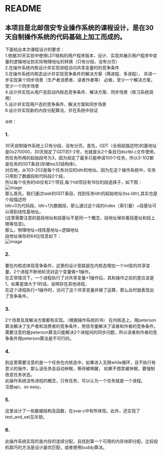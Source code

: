 # README
## 本项目是北邮信安专业操作系统的课程设计，是在30天自制操作系统的代码基础上加工而成的。<br/> 
下面给出本次课程设计的要求：<br/> 
1.依据30天实验中使用LDT结构的用户程序版本，设计、实现并展示用户程序中变量的逻辑地址到实际物理地址的转换（只有分段，没有分页）<br/> 
2.在操作系统内核设计并实现进程访问共享变量时的竞争条件<br/> 
3.在操作系统内核态设计并实现竞争条件的解决方案（两进程、多进程），
并进一步实现某个同步场景（生产者消费者、读者作者等） 必做，至少一个解决方案，至少一个同步场景<br/> 
4.设计并实现从用户态启动内核态竞争条件、解决方案、同步场景（练习系统调用）<br/> 
5.设计并实现用户态的竞争条件、解决方案和同步场景<br/> 
6.设计并实现新的内存分配算法，并在系统中验证<br/> 
<br/> 
`说明`：<br/> 
### 1.<br/> 
30天自制操作系统上只有分段，没有分页。首先，GDT（全局段描述符)的基地址是0x270000，30天规定了GDT的1-2号，也就是头2个条目归dsctbl.c文件使用，<br/> 
而任务所用的起始段号为3，因为规定了最多只能申请100个任务，所以3-102都是任务的GDT条目(存储tss32结构体)，<br/> 
对应地，从103-202是每个任务对应的ldtr的地址。因为在这个操作系统中，任务只用到了数据段和代码段2个段，<br/> 
所以每个任务的ldt仅有2个项目,每个ldt项目有16位的段选择子，如下图：<br/> 
![image](https://github.com/willinin/30days-os/blob/master/picture/selector.png)<br/> 
那么首先，我们通过task的GDT条目，找到任务ldtr的起始地址(tss.ldtr),其实也是个段描述符<br/>
ldtr+0为代码段，ldtr+1为数据段，那么通过这个段的index（索引量）+段基址可以得到线性基地址。<br/>
(这里需要注意的是段地址和段基址不是同一个概念，段地址保存着段基址和段上限等信息)。<br/>
那么，物理地址=线性基地址+逻辑地址<br/>
段地址保存的64位信息如下：<br/>
![image](https://github.com/willinin/30days-os/blob/master/picture/1.png)<br/> 
### 2.<br/> 
要在内核态体现竞争条件，这里的设计思路是在内核态增加一个int型的共享变量，2个进程不断地轮流对这个变量做+1操作。<br/> 
在正常情况下，一个进程执行了对共享变量+1操作后，其和操作之前的差应该是1，如果差值大于1的话，说明存在其他进程，<br/> 
在这个进程执行+1操作时，访问了这个共享变量并做了运算，那么此时就表现出了竞争条件。<br/> 
### 3.<br/> 
2个场景及其解决方案都有实现。（根据操作系统的书）
在内核态上，用peterson算法解决了生产者和消费者的竞争条件，用信号量解决了读者和作者的竞争条件。<br/> 
需要注意的是peterson算法只能解决2个进程间的同步问题，所以读者和作者的竞争条件用peterson算法是不可行的。<br/> 
### 4.<br/>
到这里需要注意的是一个任务在内核态中，如果进入无限while循环，且不执行有意义的操作，那么该任务会自动休眠，等待被唤醒，
如果不想其被休眠，要强制改变任务状态。<br/> 
此操作系统没有进程的概念，只有任务，可以认为一个任务就是一个进程。<br/> 
注册api，so easy。<br/> 
### 5.<br/> 
这里设计了一些数据结构及函数，在svar.c中有所体现。此外，还实现了test_and_set互斥锁。<br/> 
### 6.<br/> 
此操作系统实现的是内存的连续分配，且找到第一个可用的内存块即分配，比较投机取巧的方法是设计最优匹配，或者使用buddy算法。
